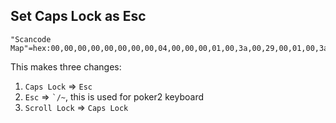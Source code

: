 ## Set Caps Lock as Esc

```
"Scancode Map"=hex:00,00,00,00,00,00,00,00,04,00,00,00,01,00,3a,00,29,00,01,00,3a,00,46,00,00,00,00,00
```

This makes three changes:

1. `Caps Lock` => `Esc`
2. `Esc` => `` `/~ ``, this is used for poker2 keyboard
3. `Scroll Lock` => `Caps Lock`
